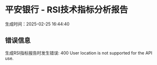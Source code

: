 
# 平安银行 - RSI技术指标分析报告
生成时间：2025-02-25 16:44:40

## 错误信息
生成RSI指标报告时发生错误: 400 User location is not supported for the API use.
